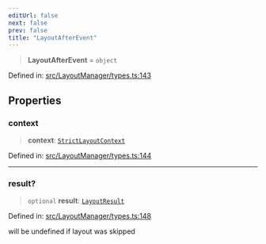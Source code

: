 ```yaml
---
editUrl: false
next: false
prev: false
title: "LayoutAfterEvent"
---
```


> **LayoutAfterEvent** = `object`

Defined in: [src/LayoutManager/types.ts:143](https://github.com/fabricjs/fabric.js/blob/8206f10a405480a7ba988ff6cfdde6412c1f13f8/src/LayoutManager/types.ts#L143)

## Properties

### context

> **context**: [`StrictLayoutContext`](/api/type-aliases/strictlayoutcontext/)

Defined in: [src/LayoutManager/types.ts:144](https://github.com/fabricjs/fabric.js/blob/8206f10a405480a7ba988ff6cfdde6412c1f13f8/src/LayoutManager/types.ts#L144)

***

### result?

> `optional` **result**: [`LayoutResult`](/api/type-aliases/layoutresult/)

Defined in: [src/LayoutManager/types.ts:148](https://github.com/fabricjs/fabric.js/blob/8206f10a405480a7ba988ff6cfdde6412c1f13f8/src/LayoutManager/types.ts#L148)

will be undefined if layout was skipped
